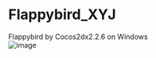 # Flappybird_XYJ
Flappybird by Cocos2dx2.2.6 on Windows    
![image](https://github.com/gettogetto/Flappybird_XYJ/blob/master/Resources/Video_2016-02-13_103013.gif) 
